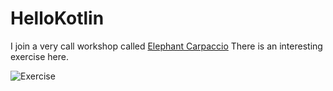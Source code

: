 # HelloKotlin

I join a very call workshop called [Elephant Carpaccio](http://www.andycleff.com/2015/05/scrum-learning-games-elephant-carpaccio/)
There is an interesting exercise here.

![Exercise](http://github.com/Tony---Zhang/HelloKotlin/tree/master/doc/facilitating-the-elephant-carpaccio-exercise.jpg)